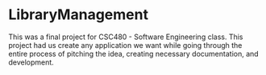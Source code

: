 # LibraryManagement
This was a final project for CSC480 - Software Engineering class. This project had us create any application we want while going through the entire process of pitching the idea,
creating necessary documentation, and development.
